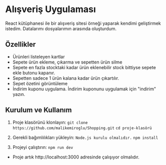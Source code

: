 # Alışveriş Uygulaması

React kütüphanesi ile bir alışveriş sitesi örneği yaparak kendimi geliştirmek istedim. Datalarımı dosyalarımın arasında oluşturdum.

## Özellikler
- Ürünleri listeleyen kartlar
- Sepete ürün ekleme, çıkarma ve sepetten ürün silme
- Sepete en fazla stocktaki kadar ürün eklenebilir stock bittiyse sepete ekle butonu kapanır.
- Sepetten sadece 1 ürün kalana kadar ürün çıkartılır.
- Sepet özetini görüntüleme
- İndirim kuponu uygulama. İndirim kuponunu uygulamak için "indirim" yazın.

## Kurulum ve Kullanım

1. Proje klasörünü klonlayın:
`git clone https://github.com/malikemiroglu/Shopping.git`
`cd proje-klasörü`

2.  Gerekli bağımlılıkları yükleyin:
`Node.js kurulu olmalıdır.`
`npm install`

3. Projeyi çalıştırın:
`npm run dev`
- Proje artık http://localhost:3000 adresinde çalışıyor olmalıdır.
